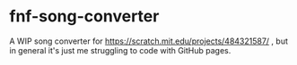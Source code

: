 # fnf-song-converter

A WIP song converter for https://scratch.mit.edu/projects/484321587/ , but in general it's just me struggling to code with GitHub pages.
